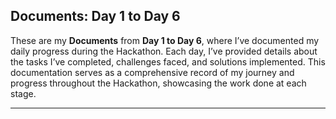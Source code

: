 
## Documents: Day 1 to Day 6

These are my **Documents** from **Day 1 to Day 6**, where I’ve documented my daily progress during the Hackathon.
Each day, I’ve provided details about the tasks I’ve completed, challenges faced, and solutions implemented.
This documentation serves as a comprehensive record of my journey and progress throughout the Hackathon,
showcasing the work done at each stage.

---


